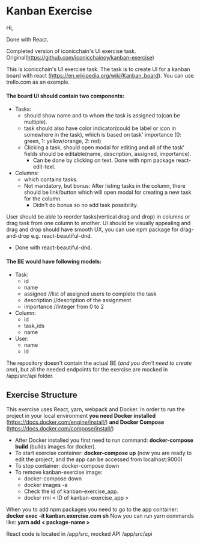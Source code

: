 # Kanban Exercise

Hi,

Done with React.

Completed version of iconicchain's UI exercise task. Original(https://github.com/iconicchainoy/kanban-exercise)

This is iconicchain's UI exercise task. The task is to create UI for a kanban board with react (https://en.wikipedia.org/wiki/Kanban_board). You can use trello.com as an example.

#### The board UI should contain two components:
- Tasks:
    - should show name and to whom the task is assigned to(can be multiple).
    - task should also have color indicator(could be label or icon in somewhere in the task), which is based on task' importance (0: green, 1: yellow/orange, 2: red)
    - Clicking a task, should open modal for editing and all of the task' fields should be editable(name, description, assigned, importance).
      - Can be done by clicking on text. Done with npm package react-edit-text.
- Columns:
  - which contains tasks.
  - Not mandatory, but bonus: After listing tasks in the column, there should be link/button which will open modal for creating a new task for the column.
    - Didn't do bonus so no add task possibility.

User should be able to reorder tasks(vertical drag and drop) in columns or drag task from one column to another.
UI should be visually appealing and drag and drop should have smooth UX, you can use npm package for drag-and-drop e.g. react-beautiful-dnd.
  - Done with react-beautiful-dnd.

#### The BE would have following models:
- Task:
  - id
  - name
  - assigned //list of assigned users to complete the task
  - description //description of the assignment
  - importance //integer from 0 to 2
- Column:
  - id
  - task_ids
  - name
- User:
  - name
  - id

The repository doesn't contain the actual BE (*and you don't need to create one*), but all the needed endpoints for the exercise are mocked in /app/src/api folder.

## Exercise Structure
This exercise uses React, yarn, webpack and Docker. In order to run the project in your local environment **you need Docker installed** (https://docs.docker.com/engine/install/)
**and Docker Compose** (https://docs.docker.com/compose/install/)
- After Docker installed you first need to run command: **docker-compose build** (builds images for docker).
- To start exercise container: **docker-compose up** (now you are ready to edit the project, and the app can be accessed from localhost:9000)
- To stop container: docker-compose down
- To remove kanban-exercise image:
  - docker-compose down
  - docker images -a
  - Check the id of kanban-exercise_app.
  - docker rmi < ID of kanban-exercise_app >

When you to add npm packages you need to go to the app container: **docker exec -it kanban.exercise.com sh**
Now you can run yarn commands like: **yarn add < package-name >**

React code is located in /app/src, mocked API /app/src/api
